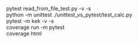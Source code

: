pytest read_from_file_test.py -v -s <br/>
python -m unittest ./unittest_vs_pytest/test_calc.py <br/>
pytest -m kek -v -s <br/>
coverage run -m pytest  <br/>
coverage html <br/>
